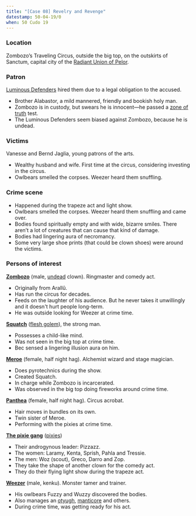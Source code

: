 ```yaml
---
title: "[Case 08] Revelry and Revenge"
datestamp: 50-04-19/0
when: 50 Cudo 19
---
```


### Location

Zombozo’s Traveling Circus, outside the big top, on the outskirts of Sanctum, capital city of the [Radiant Union of Pelor](../locales/rup).

### Patron

[Luminous Defenders](../orgs/luminous-defenders) hired them due to a legal obligation to the accused.

* Brother Alabastor, a mild mannered, friendly and bookish holy man.
* Zombozo is in custody, but swears he is innocent—he passed a [zone of truth](http://www.5esrd.com/spellcasting/all-spells/z/zone-of-truth/) test.
* The Luminous Defenders seem biased against Zombozo, because he is undead.

### Victims

Vanesse and Bernd Jaglia, young patrons of the arts.

* Wealthy husband and wife. First time at the circus, considering investing in the circus.
* Owlbears smelled the corpses. Weezer heard them snuffling.

### Crime scene

* Happened during the trapeze act and light show.
* Owlbears smelled the corpses. Weezer heard them snuffling and came over.
* Bodies found spiritually empty and with wide, bizarre smiles. There aren’t a lot of creatures that can cause that kind of damage.
* Bodies had lingering aura of necromancy.
* Some very large shoe prints (that could be clown shoes) were around the victims.

### Persons of interest

**[Zombozo](../dossiers/zombozo)** (male, [undead](../creatures/undead) clown). Ringmaster and comedy act.
* Originally from Arallû.
* Has run the circus for decades.
* Feeds on the laughter of his audience. But he never takes it unwillingly and it doesn't hurt people long-term.
* He was outside looking for Weezer at crime time.

**[Squatch](../dossiers/squatch)** ([flesh golem](../creatures/flesh-golems)), the strong man.
* Possesses a child-like mind.
* Was not seen in the big top at crime time.
* Bec sensed a lingering illusion aura on him.

**[Meroe](../dossiers/meroe)** (female, half night hag). Alchemist wizard and stage magician.
* Does pyrotechnics during the show.
* Created Squatch.
* In charge while Zombozo is incarcerated.
* Was observed in the big top doing fireworks around crime time.

**[Panthea](../dossiers/panthea)** (female, half night hag). Circus acrobat.
* Hair moves in bundles on its own.
* Twin sister of Meroe.
* Performing with the pixies at crime time.

**[The pixie gang](../dossiers/pixie-gang)** ([pixies](../creatures/pixies))
* Their androgynous leader: Pizzazz.
* The women: Laramy, Kenta, Sprish, Pahla and Tressie.
* The men: Woz (scout), Greco, Darro and Zop.
* They take the shape of another clown for the comedy act.
* They do their flying light show during the trapeze act.

**[Weezer](../dossiers/weezer)** (male, kenku). Monster tamer and trainer.
* His owlbears Fuzzy and Wuzzy discovered the bodies.
* Also manages an [otyugh](../creatures/otyughs), [manticore](../creatures/manticores) and others.
* During crime time, was getting ready for his act.

